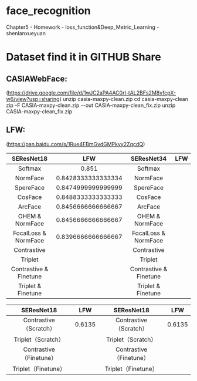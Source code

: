 # face_recognition
Chapter5 - Homework - loss_function&amp;Deep_Metric_Learning - shenlanxueyuan


# Dataset find it in GITHUB Share
## CASIAWebFace:
(https://drive.google.com/file/d/1wJC2aPA4AC0rI-tAL2BFs2M8vfcpX-w6/view?usp=sharing)
unzip casia-maxpy-clean.zip
cd casia-maxpy-clean
zip -F CASIA-maxpy-clean.zip --out CASIA-maxpy-clean_fix.zip
unzip CASIA-maxpy-clean_fix.zip
## LFW:
(https://pan.baidu.com/s/1Rue4FBmGvdGMPkyy2ZqcdQ)


|      SEResNet18       |   LFW              |       SEResNet34      |   LFW              |
|:---------------------:|:------------------:|:---------------------:|:------------------:|
|       Softmax         | 0.851              |       Softmax         |                    |
|       NormFace        | 0.8428333333333334 |       NormFace        |                    |
|      SpereFace        | 0.8474999999999999 |      SpereFace        |                    |
|       CosFace         | 0.8488333333333333 |       CosFace         |                    |
|       ArcFace         | 0.8456666666666667 |       ArcFace         |                    |
|   OHEM & NormFace     | 0.8456666666666667 |   OHEM & NormFace     |                    |
|FocalLoss & NormFace   | 0.8396666666666667 |FocalLoss & NormFace   |                    |
|     Contrastive       |                    |     Contrastive       |                    |
|        Triplet        |                    |        Triplet        |                    |
| Contrastive & Finetune|                    | Contrastive & Finetune|                    |
| Triplet & Finetune    |                    | Triplet & Finetune    |                    |


|	      SEResNet18      |        LFW         |	      SEResNet18       |        LFW         |
|:---------------------:|:------------------:|:----------------------:|:------------------:|
|Contrastive（Scratch） | 0.6135             | Contrastive（Scratch） | 0.6135             |
|Triplet（Scratch）	    |                    |Triplet（Scratch）	     |                    |
|Contrastive（Finetune）|                    |Contrastive（Finetune） |                    |		
|Triplet（Finetune）	   |                    |Triplet（Finetune） 	   |                    |
